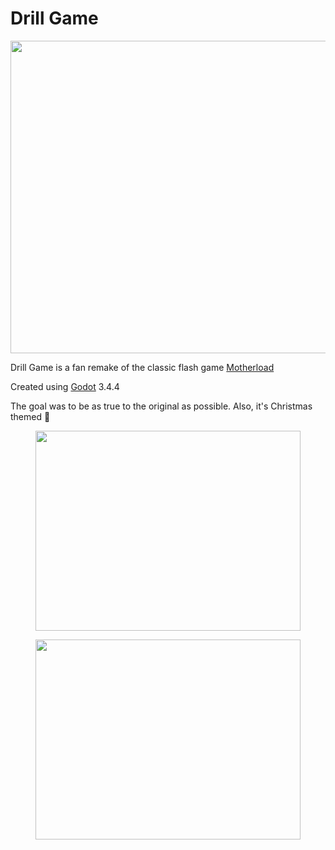 # Drill Game

<p align="center">
  <img width="650" height="500" src="https://user-images.githubusercontent.com/24302976/172028442-beb0bea0-7e72-42f6-b38f-c1535fe3960c.png">
</p>

Drill Game is a fan remake of the classic flash game [Motherload](http://www.xgenstudios.com/play/motherload)

Created using [Godot](https://godotengine.org/) 3.4.4

The goal was to be as true to the original as possible.  Also, it's Christmas themed 🎄

<p align="center">
  <img width="424" height="320" src="https://user-images.githubusercontent.com/24302976/172028446-3f27403f-e473-4107-b237-b660c7ed708f.gif">
</p>
<p align="center">
  <img width="424" height="320" src="https://user-images.githubusercontent.com/24302976/172028499-231e067b-a4c1-4f79-87e0-1d01ef0f3b9d.gif">
</p>

